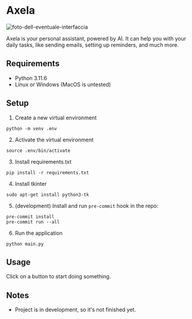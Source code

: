 # Axela
![foto-dell-eventuale-interfaccia](foto-dell-eventuale-interfaccia.jpg)

Axela is your personal assistant, powered by AI. It can help you with your daily tasks, like sending emails, setting up reminders, and much more.

## Requirements
- Python 3.11.6
- Linux or Windows (MacOS is untested)

## Setup
1. Create a new virtual environment
```
python -m venv .env
```

2. Activate the virtual environment
```
source .env/bin/activate
```

3. Install requirements.txt
```
pip install -r requirements.txt
```

4. Install tkinter
```
sudo apt-get install python3-tk
```

5. (development) Install and run `pre-commit` hook in the repo:
```
pre-commit install
pre-commit run --all
```

6. Run the application
```
python main.py
```

## Usage
Click on a button to start doing something.


## Notes
- Project is in development, so it's not finished yet.
